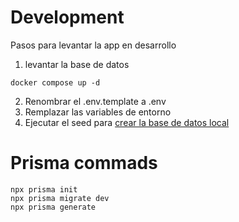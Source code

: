 # Development 
Pasos para levantar la app en desarrollo

1. levantar la base de datos
```
docker compose up -d
```
2. Renombrar el .env.template a .env
3. Remplazar las variables de entorno
4. Ejecutar el seed para [crear la base de datos local](localhost:3000/api/seed)

# Prisma commads
```
npx prisma init
npx prisma migrate dev
npx prisma generate
```